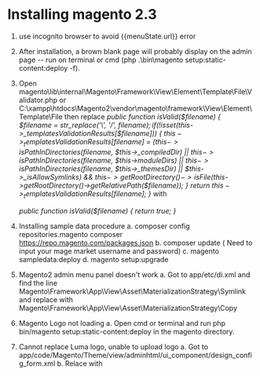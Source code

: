 Installing magento 2.3
=====================================
1. use incognito browser to avoid {{menuState.url}} error
2. After installation, a brown blank page will probably display on the admin page --
run on terminal or cmd (php .\bin\magento setup:static-content:deploy -f).
3.  Open magento\lib\internal\Magento\Framework\View\Element\Template\File\Validator.php or C:\xampp\htdocs\Magento2\vendor\magento\framework\View\Element\Template\File then replace 
   *public function isValid($filename)
    {
    $filename = str_replace('\\', '/', $filename);
    if (!isset($this->_templatesValidationResults[$filename])) {
        $this->_templatesValidationResults[$filename] =
            ($this->isPathInDirectories($filename, $this->_compiledDir)
                || $this->isPathInDirectories($filename, $this->moduleDirs)
                || $this->isPathInDirectories($filename, $this->_themesDir)
                || $this->_isAllowSymlinks)
            && $this->getRootDirectory()->isFile($this->getRootDirectory()->getRelativePath($filename));
        }
        return $this->_templatesValidationResults[$filename];
        }*
    with
 
    *public function isValid($filename)
    {
       return true;
    }*
4. Installing sample data procedure
    a. composer config repositories.magento composer https://repo.magento.com/packages.json
    b. composer update ( Need to input your mage market username and password)
    c. magento sampledata:deploy
    d. magento setup:upgrade
5. Magento2 admin menu panel doesn't work
    a. Got to app/etc/di.xml and find the line 
    Magento\Framework\App\View\Asset\MaterializationStrategy\Symlink
    and replace with Magento\Framework\App\View\Asset\MaterializationStrategy\Copy
6. Magento Logo not loading
    a. Open cmd or terminal and run php bin/magento setup:static-content:deploy in the magento directory.
7. Cannot replace Luma logo, unable to upload logo
    a. Got to app/code/Magento/Theme/view/adminhtml/ui_component/design_config_form.xml
    b. Relace <field name="head_shortcut_icon" formElement="fileUploader"> with <field name="head_shortcut_icon" formElement="imageUploader">
